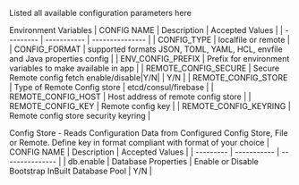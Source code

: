 Listed all available configuration parameters here

Environment Variables
| CONFIG NAME | Description | Accepted Values |
| --------- | ----------- | --------------- |
| CONFIG_TYPE | localfile or remote | 
| CONFIG_FORMAT | supported formats JSON, TOML, YAML, HCL, envfile and Java properties config |
| ENV_CONFIG_PREFIX | Prefix for environment variables to make available in app |
| REMOTE_CONFIG_SECURE | Secure Remote config fetch enable/disable|Y/N| | Y/N |
| REMOTE_CONFIG_STORE | Type of Remote Config store | etcd/consul/firebase |
| REMOTE_CONFIG_HOST | Host address of remote config store |
| REMOTE_CONFIG_KEY | Remote config key |
| REMOTE_CONFIG_KEYRING | Remote config store security keyring |

Config Store - Reads Configuration Data from Configured Config Store, File or Remote. Define key in format compliant with format of your choice
| CONFIG NAME | Description | Accepted Values |
| --------- | ----------- | --------------- |
| db.enable | Database Properties | Enable or Disable Bootstrap InBuilt Database Pool | Y/N |

